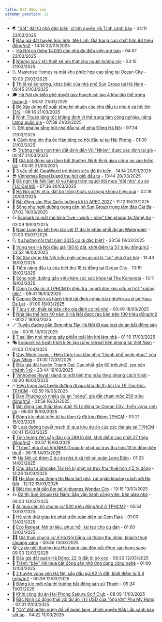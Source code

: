 ```yaml
---
title: Bất động sản
sidebar_position: 21
---
```


<!-- dantri-bat-dong-san:START -->
- 🌏 [&quot;Sốt&quot; đất từ phố đến biển, chính quyền Hà Tĩnh cảnh báo](https://dantri.com.vn/bat-dong-san/sot-dat-tu-pho-den-bien-chinh-quyen-ha-tinh-canh-bao-20250323090809888.htm) - 04:11 23/03/2025
- 👹 [Đấu giá đất huyện Sóc Sơn, Mê Linh: Giá trúng cao nhất hơn 93 triệu đồng/m2](https://dantri.com.vn/bat-dong-san/dau-gia-dat-huyen-soc-son-me-linh-gia-trung-cao-nhat-hon-93-trieu-dongm2-20250322190703444.htm) - 14:14 22/03/2025
- 💡 [Hà Nội có thêm 14.000 căn nhà đủ điều kiện mở bán](https://dantri.com.vn/bat-dong-san/ha-noi-co-them-14000-can-nha-du-dieu-kien-mo-ban-20250322034511950.htm) - 04:57 22/03/2025
- 🌋 [Những lưu ý khi thiết kế nội thất cho người hướng nội](https://dantri.com.vn/bat-dong-san/nhung-luu-y-khi-thiet-ke-noi-that-cho-nguoi-huong-noi-20250321214107066.htm) - 23:15 21/03/2025
- 🌜 [Masterise Homes ra mắt khu phức hợp cao tầng tại Ocean City](https://dantri.com.vn/bat-dong-san/masterise-homes-ra-mat-khu-phuc-hop-cao-tang-tai-ocean-city-20250321160203149.htm) - 10:00 21/03/2025
- 💃 [Thiết kế ấn tượng, khác biệt của nhà phố Sun Group tại Hà Nam](https://dantri.com.vn/bat-dong-san/thiet-ke-an-tuong-khac-biet-cua-nha-pho-sun-group-tai-ha-nam-20250321161032478.htm) - 09:45 21/03/2025
- 🎓 [Hà Nội dự kiến phê duyệt quy hoạch cải tạo 4 khu tập thể trong tháng 5](https://dantri.com.vn/bat-dong-san/ha-noi-du-kien-phe-duyet-quy-hoach-cai-tao-4-khu-tap-the-trong-thang-5-20250321043119398.htm) - 08:32 21/03/2025
- 🌝 [Bộ Xây dựng đề xuất tăng lợi nhuận của chủ đầu tư nhà ở xã hội lên 13%](https://dantri.com.vn/bat-dong-san/bo-xay-dung-de-xuat-tang-loi-nhuan-cua-chu-dau-tu-nha-o-xa-hoi-len-13-20250321143052007.htm) - 08:18 21/03/2025
- 🧐 [Ninh Thuận tăng tốc khẳng định vị thế trung tâm công nghiệp, năng lượng quốc gia](https://dantri.com.vn/bat-dong-san/ninh-thuan-tang-toc-khang-dinh-vi-the-trung-tam-cong-nghiep-nang-luong-quoc-gia-20250321142359093.htm) - 07:39 21/03/2025
- 🌜 [Đột phá hạ tầng hút nhà đầu tư về phía Đông Hà Nội](https://dantri.com.vn/bat-dong-san/dot-pha-ha-tang-hut-nha-dau-tu-ve-phia-dong-ha-noi-20250321141644616.htm) - 07:34 21/03/2025
- ⚗️ [Cách ông lớn địa ốc Hàn tăng cơ hội đầu tư tại Hải Phòng](https://dantri.com.vn/bat-dong-san/cach-ong-lon-dia-oc-han-tang-co-hoi-dau-tu-tai-hai-phong-20250320174456240.htm) - 01:00 21/03/2025
- 😎 [Trường mầm non trên đất dính đến Vũ &quot;Nhôm&quot; được xác định lại giá](https://dantri.com.vn/bat-dong-san/truong-mam-non-tren-dat-dinh-den-vu-nhom-duoc-xac-dinh-lai-gia-20250320162952069.htm) - 00:47 21/03/2025
- 🧑‍🏫 [Giá bất động sản tăng bất thường, Ninh Bình giao công an vào kiểm tra](https://dantri.com.vn/bat-dong-san/gia-bat-dong-san-tang-bat-thuong-ninh-binh-giao-cong-an-vao-kiem-tra-20250317164106101.htm) - 00:05 21/03/2025
- 💪 [3 yếu tố để CaraWorld trở thành siêu đô thị biển](https://dantri.com.vn/bat-dong-san/3-yeu-to-de-caraworld-tro-thanh-sieu-do-thi-bien-20250320210437473.htm) - 14:14 20/03/2025
- 😎 [Vinhomes Royal Island thu hút giới đầu tư](https://dantri.com.vn/bat-dong-san/vinhomes-royal-island-thu-hut-gioi-dau-tu-20250320200832938.htm) - 13:44 20/03/2025
- 🧠 [Đề nghị Hà Nội làm rõ vụ hàng trăm người đội mưa &quot;đòi nhà&quot; dự án FLC Đại Mỗ](https://dantri.com.vn/bat-dong-san/de-nghi-ha-noi-lam-ro-vu-hang-tram-nguoi-doi-mua-doi-nha-du-an-flc-dai-mo-20250320134908752.htm) - 07:36 20/03/2025
- 🧰 [Hà Nội xử lý nhà, đất bỏ trống hoặc sử dụng không hiệu quả](https://dantri.com.vn/bat-dong-san/ha-noi-xu-ly-nha-dat-bo-trong-hoac-su-dung-khong-hieu-qua-20250320090315672.htm) - 02:18 20/03/2025
- 🤩 [Bất động sản Phú Quốc hưởng lợi từ APEC 2027](https://dantri.com.vn/bat-dong-san/bat-dong-san-phu-quoc-huong-loi-tu-apec-2027-20250319180601170.htm) - 11:12 19/03/2025
- 🦆 [Sống như nghỉ dưỡng trong căn hộ Sun Group trung tâm đảo Cát Bà](https://dantri.com.vn/bat-dong-san/song-nhu-nghi-duong-trong-can-ho-sun-group-trung-tam-dao-cat-ba-20250319135107367.htm) - 07:02 19/03/2025
- 👍 [Ecopark ra mắt mô hình &quot;live - work - play&quot; tiên phong tại Nghệ An](https://dantri.com.vn/bat-dong-san/ecopark-ra-mat-mo-hinh-live-work-play-tien-phong-tai-nghe-an-20250319095442087.htm) - 03:09 19/03/2025
- 🙉 [Nam Long ký kết hợp tác với 17 đại lý phân phối dự án Waterpoint](https://dantri.com.vn/bat-dong-san/nam-long-ky-ket-hop-tac-voi-17-dai-ly-phan-phoi-du-an-waterpoint-20250318220003108.htm) - 01:00 19/03/2025
- 🌜 [Xu hướng nội thất năm 2025 có gì đặc biệt?](https://dantri.com.vn/bat-dong-san/xu-huong-noi-that-nam-2025-co-gi-dac-biet-20250318145256521.htm) - 23:56 18/03/2025
- 🌋 [Vùng ven Hà Nội đấu giá 166 lô đất, khởi điểm từ 5,1 triệu đồng/m2](https://dantri.com.vn/bat-dong-san/vung-ven-ha-noi-dau-gia-166-lo-dat-khoi-diem-tu-51-trieu-dongm2-20250319042635182.htm) - 23:52 18/03/2025
- 🥰 [Sở Xây dựng Hà Nội kiến nghị công an xử lý &quot;cò&quot; nhà ở xã hội](https://dantri.com.vn/bat-dong-san/so-xay-dung-ha-noi-kien-nghi-cong-an-xu-ly-co-nha-o-xa-hoi-20250318191739236.htm) - 13:43 18/03/2025
- 💯 [Tiềm năng đầu tư của biệt thự 18 tỷ đồng tại Ocean City](https://dantri.com.vn/bat-dong-san/tiem-nang-dau-tu-cua-biet-thu-18-ty-dong-tai-ocean-city-20250318192537309.htm) - 13:19 18/03/2025
- 🤩 [Sống nghỉ dưỡng gắn với chăm sóc sức khỏe tại The Komorebi](https://dantri.com.vn/bat-dong-san/song-nghi-duong-gan-voi-cham-soc-suc-khoe-tai-the-komorebi-20250318193335339.htm) - 13:11 18/03/2025
- 💄 [Công ty địa ốc ở TPHCM bị điều tra, người dân kêu cứu vì trót &quot;xuống tiền&quot;](https://dantri.com.vn/bat-dong-san/cong-ty-dia-oc-o-tphcm-bi-dieu-tra-nguoi-dan-keu-cuu-vi-trot-xuong-tien-20250318160543711.htm) - 09:41 18/03/2025
- 🦍 [Copper Beech và hành trình tái định nghĩa trải nghiệm xa xỉ tại Haus Da Lat](https://dantri.com.vn/bat-dong-san/copper-beech-va-hanh-trinh-tai-dinh-nghia-trai-nghiem-xa-xi-tai-haus-da-lat-20250317154828925.htm) - 01:00 18/03/2025
- 🎡 [7 lưu ý khi thiết kế bếp cho gia đình có trẻ nhỏ](https://dantri.com.vn/bat-dong-san/7-luu-y-khi-thiet-ke-bep-cho-gia-dinh-co-tre-nho-20250317160115757.htm) - 00:49 18/03/2025
- 🐎 [Nhà tập thể hơn 40 năm ở Hà Nội được rao bán trên 100 triệu đồng/m2](https://dantri.com.vn/bat-dong-san/nha-tap-the-hon-40-nam-o-ha-noi-duoc-rao-ban-tren-100-trieu-dongm2-20250317154147190.htm) - 00:27 18/03/2025
- 🪄 [Tuyến đường gần 3km phía Tây Hà Nội đi qua loạt dự án bất động sản lớn](https://dantri.com.vn/bat-dong-san/tuyen-duong-gan-3km-phia-tay-ha-noi-di-qua-loat-du-an-bat-dong-san-lon-20250318020805508.htm) - 00:19 18/03/2025
- 💼 [7 sai lầm nhỏ nhưng gây phiền toái lớn khi làm nhà](https://dantri.com.vn/bat-dong-san/7-sai-lam-nho-nhung-gay-phien-toai-lon-khi-lam-nha-20250317081351883.htm) - 01:16 17/03/2025
- 🎭 [Ecopark và hành trình kiến tạo rừng retreat tiên phong tại Việt Nam](https://dantri.com.vn/bat-dong-san/ecopark-va-hanh-trinh-kien-tao-rung-retreat-tien-phong-tai-viet-nam-20250315130753653.htm) - 01:00 17/03/2025
- 🐻 [Quy Nhơn Iconic - Hiện thực hóa tầm nhìn &quot;thành phố hạnh phúc&quot; của Quy Nhơn](https://dantri.com.vn/bat-dong-san/quy-nhon-iconic-hien-thuc-hoa-tam-nhin-thanh-pho-hanh-phuc-cua-quy-nhon-20250316202001138.htm) - 01:00 17/03/2025
- 💃 [Đấu giá đất huyện Thanh Oai: Cao nhất gần 80 triệu/m2, rao bán chênh 1 tỷ](https://dantri.com.vn/bat-dong-san/dau-gia-dat-huyen-thanh-oai-cao-nhat-gan-80-trieum2-rao-ban-chenh-1-ty-20250317000425941.htm) - 23:44 16/03/2025
- 🦣 [Vinhomes Royal Island ra mắt biệt thự mẫu theo phong cách Nhật](https://dantri.com.vn/bat-dong-san/vinhomes-royal-island-ra-mat-biet-thu-mau-theo-phong-cach-nhat-20250316134206518.htm) - 08:20 16/03/2025
- 🔥 [Hiện trạng loạt tuyến đường đi qua khu đô thị lớn tại TP Thủ Đức, TPHCM](https://dantri.com.vn/bat-dong-san/hien-trang-loat-tuyen-duong-di-qua-khu-do-thi-lon-tai-tp-thu-duc-tphcm-20250307095202521.htm) - 02:55 16/03/2025
- 🤩 [Đan Phượng có nhiều dự án &quot;nóng&quot;, giá đất chạm mốc 250 triệu đồng/m2](https://dantri.com.vn/bat-dong-san/dan-phuong-co-nhieu-du-an-nong-gia-dat-cham-moc-250-trieu-dongm2-20250316030012481.htm) - 01:59 16/03/2025
- 🥳 [Bất động sản thấp tầng dưới 15 tỷ đồng tại Ocean City: Triển vọng sinh lời](https://dantri.com.vn/bat-dong-san/bat-dong-san-thap-tang-duoi-15-ty-dong-tai-ocean-city-trien-vong-sinh-loi-20250315151542528.htm) - 09:00 15/03/2025
- 🤗 [Động lực phát triển từ hạ tầng tỷ đô khu Đông TPHCM](https://dantri.com.vn/bat-dong-san/dong-luc-phat-trien-tu-ha-tang-ty-do-khu-dong-tphcm-20250315102037511.htm) - 03:21 15/03/2025
- 🐵 [Loạt đường huyết mạch đi qua khu dự án của các đại gia tại TPHCM](https://dantri.com.vn/bat-dong-san/loat-duong-huyet-mach-di-qua-khu-du-an-cua-cac-dai-gia-tai-tphcm-20250313193535902.htm) - 00:41 15/03/2025
- 🤖 [Tỉnh Hưng Yên sắp đấu giá 299 lô đất, khởi điểm cao nhất 27 triệu đồng/m2](https://dantri.com.vn/bat-dong-san/tinh-hung-yen-sap-dau-gia-299-lo-dat-khoi-diem-cao-nhat-27-trieu-dongm2-20250315013308030.htm) - 00:37 15/03/2025
- 👺 [&quot;Trùm&quot; nhà ở xã hội NHS Group bị phạt và truy thu hơn 13 tỷ đồng tiền thuế](https://dantri.com.vn/bat-dong-san/trum-nha-o-xa-hoi-nhs-group-bi-phat-va-truy-thu-hon-13-ty-dong-tien-thue-20250314121508767.htm) - 06:16 14/03/2025
- 😎 [Hà Nội có thêm 2 dự án nhà ở xã hội tại quận Long Biên](https://dantri.com.vn/bat-dong-san/ha-noi-co-them-2-du-an-nha-o-xa-hoi-tai-quan-long-bien-20250314023934192.htm) - 01:25 14/03/2025
- 🤠 [Chủ đầu tư Starlake Tây Hồ bị phạt và truy thu thuế hơn 4,5 tỷ đồng](https://dantri.com.vn/bat-dong-san/chu-dau-tu-starlake-tay-ho-bi-phat-va-truy-thu-thue-hon-45-ty-dong-20250313154912199.htm) - 13:26 13/03/2025
- 👨‍🏫 [Hạ tầng giao thông Hà Nam bứt phá, rút ngắn khoảng cách với Hà Nội](https://dantri.com.vn/bat-dong-san/ha-tang-giao-thong-ha-nam-but-pha-rut-ngan-khoang-cach-voi-ha-noi-20250313193207746.htm) - 12:32 13/03/2025
- 🧰 [Biệt thự mặt tiền 8m tại Vinhomes Wonder City](https://dantri.com.vn/bat-dong-san/biet-thu-mat-tien-8m-tai-vinhomes-wonder-city-20250313164351211.htm) - 10:15 13/03/2025
- 👍 [Đô thị Sun Group Hà Nam: Sắp vận hành công viên, bàn giao nhà](https://dantri.com.vn/bat-dong-san/do-thi-sun-group-ha-nam-sap-van-hanh-cong-vien-ban-giao-nha-20250313151438720.htm) - 09:00 13/03/2025
- 🌈 [Ai mua căn hộ chung cư 500 triệu đồng/m2 ở TPHCM?](https://dantri.com.vn/bat-dong-san/ai-mua-can-ho-chung-cu-500-trieu-dongm2-o-tphcm-20250312052838423.htm) - 05:54 13/03/2025
- 🐲 [Hệ sinh thái giúp trẻ phát triển toàn diện tại Gem Park](https://dantri.com.vn/bat-dong-san/he-sinh-thai-giup-tre-phat-trien-toan-dien-tai-gem-park-20250312154537208.htm) - 01:00 13/03/2025
- 💄 [Eco Retreat: Nơi trị liệu, phục hồi, tái tạo cho cư dân](https://dantri.com.vn/bat-dong-san/eco-retreat-noi-tri-lieu-phuc-hoi-tai-tao-cho-cu-dan-20250312222328045.htm) - 01:00 13/03/2025
- 👨‍🏫 [Giá thuê chung cư ở Hà Nội bằng cả tháng thu nhập, khách thuê choáng váng](https://dantri.com.vn/bat-dong-san/gia-thue-chung-cu-o-ha-noi-bang-ca-thang-thu-nhap-khach-thue-choang-vang-20250313020115813.htm) - 00:36 13/03/2025
- 🐵 [Lý do giới thượng lưu Hà thành săn đón bất động sản hạng sang](https://dantri.com.vn/bat-dong-san/ly-do-gioi-thuong-luu-ha-thanh-san-don-bat-dong-san-hang-sang-20250312153734454.htm) - 09:00 12/03/2025
- 🎉 [Đấu giá đất quận Hà Đông: 22 lô đất bị bỏ cọc](https://dantri.com.vn/bat-dong-san/dau-gia-dat-quan-ha-dong-22-lo-dat-bi-bo-coc-20250312150543060.htm) - 08:20 12/03/2025
- 💫 [Tránh &quot;bẫy&quot; khi mua bất động sản nhờ ứng dụng công nghệ](https://dantri.com.vn/bat-dong-san/tranh-bay-khi-mua-bat-dong-san-nho-ung-dung-cong-nghe-20250312064311751.htm) - 01:00 12/03/2025
- 🦄 [2 huyện vùng ven Hà Nội sắp đấu giá 82 lô đất, khởi điểm từ 5,4 triệu/m2](https://dantri.com.vn/bat-dong-san/2-huyen-vung-ven-ha-noi-sap-dau-gia-82-lo-dat-khoi-diem-tu-54-trieum2-20250312021027016.htm) - 00:39 12/03/2025
- 🌮 [Động lực mới của thị trường bất động sản xứ Thanh](https://dantri.com.vn/bat-dong-san/dong-luc-moi-cua-thi-truong-bat-dong-san-xu-thanh-20250311155948735.htm) - 09:24 11/03/2025
- 💯 [Khởi công dự án Hai Phong Sakura Golf Club](https://dantri.com.vn/bat-dong-san/khoi-cong-du-an-hai-phong-sakura-golf-club-20250311150455246.htm) - 08:09 11/03/2025
- 🌊 [Bắc Ninh có động thái với dự án 1 tỷ USD của &quot;ông lớn&quot; Phú Mỹ Hưng](https://dantri.com.vn/bat-dong-san/bac-ninh-co-dong-thai-voi-du-an-1-ty-usd-cua-ong-lon-phu-my-hung-20250311132739518.htm) - 07:01 11/03/2025
- 🤖 [&quot;Cò&quot; đất nườm nượp đổ về buôn làng, chính quyền Đắk Lắk cảnh báo sốt ảo](https://dantri.com.vn/bat-dong-san/co-dat-nuom-nuop-do-ve-buon-lang-chinh-quyen-dak-lak-canh-bao-sot-ao-20250311095004489.htm) - 04:22 11/03/2025<!-- dantri-bat-dong-san:END -->
